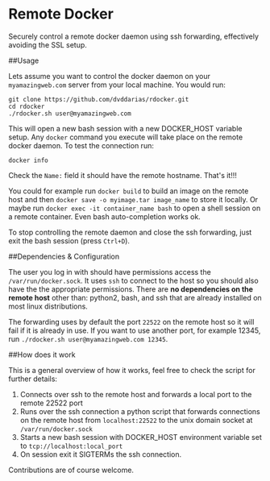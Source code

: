 # Remote Docker

Securely control a remote docker daemon using ssh forwarding, effectively avoiding the SSL setup.

##Usage

Lets assume you want to control the docker daemon on your `myamazingweb.com` server from your local machine. You would run:

    git clone https://github.com/dvddarias/rdocker.git
    cd rdocker
    ./rdocker.sh user@myamazingweb.com

This will open a new bash session with a new DOCKER_HOST variable setup. Any `docker` command you execute will take place on the remote docker daemon.
To test the connection run:

    docker info

Check the `Name:` field it should have the remote hostname. That's it!!!

You could for example run `docker build` to build an image on the remote host and then `docker save -o myimage.tar image_name` to store it locally.
Or maybe run `docker exec -it container_name bash` to open a shell session on a remote container. Even bash auto-completion works ok.

To stop controlling the remote daemon and close the ssh forwarding, just exit the bash session (press `Ctrl+D`).

##Dependencies & Configuration

The user you log in with should have permissions access the `/var/run/docker.sock`. It uses `ssh` to connect to the host so you should also have the the appropriate permissions. There are **no dependencies on the remote host** other than: python2, bash, and ssh that are already installed on most linux distributions.

The forwarding uses by default the port `22522` on the remote host so it will fail if it is already in use. If you want to use another port, for example 12345, run `./rdocker.sh user@myamazingweb.com 12345`.

##How does it work

This is a general overview of how it works, feel free to check the script for further details:

 1. Connects over ssh to the remote host and forwards a local port to the remote 22522 port
 2. Runs over the ssh connection a python script that forwards connections on the remote host from `localhost:22522` to the unix domain socket at `/var/run/docker.sock`
 2. Starts a new bash session with DOCKER_HOST environment variable set to `tcp://localhost:local_port`
 3. On session exit it SIGTERMs the ssh connection.

Contributions are of course welcome.




